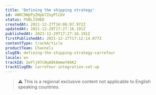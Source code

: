 ```yaml
---
title: 'Defining the shipping strategy'
id: 4WKC9WpPyZHpb7ZoyPlCbV
status: PUBLISHED
createdAt: 2021-12-27T16:06:07.972Z
updatedAt: 2021-12-29T17:27:16.191Z
publishedAt: 2021-12-29T17:27:16.191Z
firstPublishedAt: 2021-12-27T17:12:14.077Z
contentType: trackArticle
productTeam: Channels
slugEN: defining-the-shipping-strategy-carrefour
locale: en
trackId: 2wYlj07cNuA8k8mmwY86K2
trackSlugEN: carrefour-integration-set-up
---
```


> ⚠️ This is a regional exclusive content not applicable to English speaking countries.
